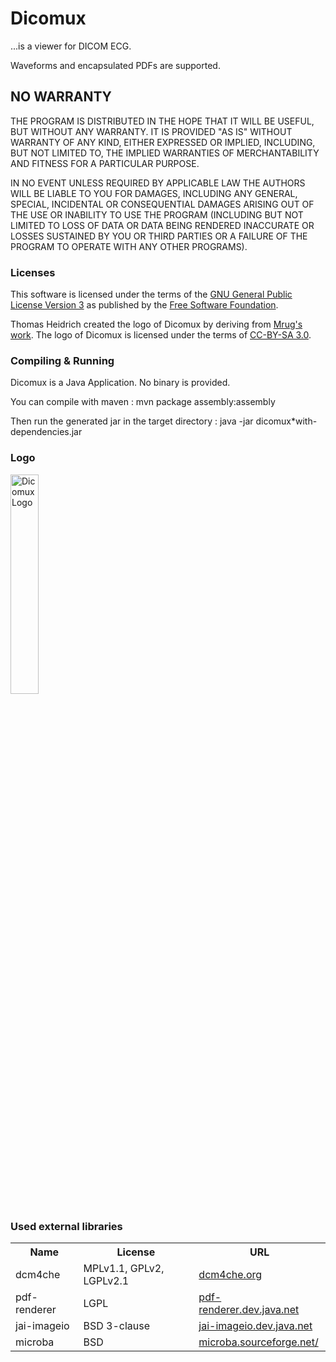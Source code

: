 # Dicomux
...is a viewer for DICOM ECG. 

Waveforms and encapsulated PDFs are supported. 


## NO WARRANTY
THE PROGRAM IS DISTRIBUTED IN THE HOPE THAT IT WILL BE USEFUL, BUT WITHOUT ANY WARRANTY. 
IT IS PROVIDED "AS IS" WITHOUT WARRANTY OF ANY KIND, EITHER EXPRESSED OR IMPLIED, 
INCLUDING, BUT NOT LIMITED TO, THE IMPLIED WARRANTIES OF MERCHANTABILITY AND FITNESS 
FOR A PARTICULAR PURPOSE.

IN NO EVENT UNLESS REQUIRED BY APPLICABLE LAW THE AUTHORS WILL BE LIABLE TO YOU FOR 
DAMAGES, INCLUDING ANY GENERAL, SPECIAL, INCIDENTAL OR CONSEQUENTIAL DAMAGES ARISING 
OUT OF THE USE OR INABILITY TO USE THE PROGRAM (INCLUDING BUT NOT LIMITED TO LOSS OF DATA 
OR DATA BEING RENDERED INACCURATE OR LOSSES SUSTAINED BY YOU OR THIRD PARTIES OR A FAILURE
OF THE PROGRAM TO OPERATE WITH ANY OTHER PROGRAMS). 

### Licenses
This software is licensed under the terms of the <a href="http://www.gnu.org/licenses/gpl-3.0.html">GNU General Public License Version 3</a> as published by the <a href="http://www.fsf.org/">Free Software Foundation</a>.

Thomas Heidrich created the logo of Dicomux by deriving from <a href="http://commons.wikimedia.org/wiki/File:Linia_izoelektryczna_EKG.svg">Mrug's work</a>. The logo of Dicomux is licensed under the terms of <a href="http://creativecommons.org/licenses/by-sa/3.0/">CC-BY-SA 3.0</a>.

### Compiling & Running
Dicomux is a Java Application. No binary is provided.

You can compile with maven : mvn package assembly:assembly

Then run the generated jar in the target directory : java -jar dicomux*with-dependencies.jar

### Logo
<img src="https://raw.github.com/vfiack/dicomux/master/src/main/resources/images/logo_big.png" alt="Dicomux Logo" width="30%"/>

### Used external libraries
<table>
 <tr>
  <th>Name</th><th>License</th><th>URL</th>
 </tr>
 <tr>
  <td>dcm4che</td><td>MPLv1.1, GPLv2, LGPLv2.1</td><td><a href="http://www.dcm4che.org/">dcm4che.org</a></td>
 </tr>
 <tr>
  <td>pdf-renderer</td><td>LGPL</td><td><a href="https://pdf-renderer.dev.java.net/">pdf-renderer.dev.java.net</a></td>
 </tr>
 <tr>
  <td>jai-imageio</td><td>BSD 3-clause</td><td><a href="https://jai-imageio.dev.java.net/">jai-imageio.dev.java.net</a></td>
 </tr>
 <tr>
  <td>microba</td><td>BSD</td><td><a href="http://microba.sourceforge.net/">microba.sourceforge.net/</a></td>
 </tr>
</table>

